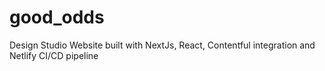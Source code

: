 # good_odds
Design Studio Website built with NextJs, React, Contentful integration and Netlify CI/CD pipeline
